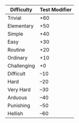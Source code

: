 | Difficulty  | Test Modifier |
| ----------- | ------------- |
| Trivial     | +60           |
| Elementary  | +50           |
| Simple      | +40           |
| Easy        | +30           |
| Routine     | +20           |
| Ordinary    | +10           |
| Challenging | +0            |
| Difficult   | –10           |
| Hard        | –20           |
| Very Hard   | –30           |
| Arduous     | –40           |
| Punishing   | –50           |
| Hellish     | –60           |
